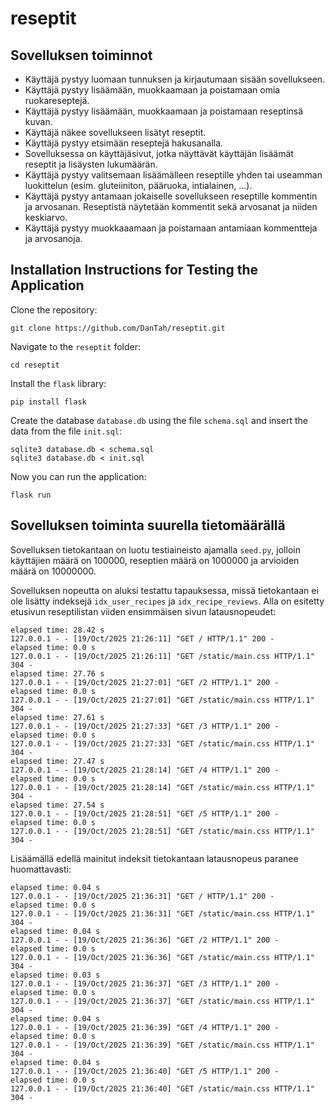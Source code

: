 # reseptit

## Sovelluksen toiminnot

* Käyttäjä pystyy luomaan tunnuksen ja kirjautumaan sisään sovellukseen.
* Käyttäjä pystyy lisäämään, muokkaamaan ja poistamaan omia ruokareseptejä.
* Käyttäjä pystyy lisäämään, muokkaamaan ja poistamaan reseptinsä kuvan.
* Käyttäjä näkee sovellukseen lisätyt reseptit.
* Käyttäjä pystyy etsimään reseptejä hakusanalla.
* Sovelluksessa on käyttäjäsivut, jotka näyttävät käyttäjän lisäämät reseptit ja lisäysten lukumäärän.
* Käyttäjä pystyy valitsemaan lisäämälleen reseptille yhden tai useamman luokittelun (esim. gluteiiniton, pääruoka, intialainen, ...).
* Käyttäjä pystyy antamaan jokaiselle sovellukseen reseptille kommentin ja arvosanan. Reseptistä näytetään kommentit sekä arvosanat ja niiden keskiarvo.
* Käyttäjä pystyy muokkaaamaan ja poistamaan antamiaan kommentteja ja arvosanoja.

## Installation Instructions for Testing the Application
Clone the repository:
```
git clone https://github.com/DanTah/reseptit.git
```
Navigate to the `reseptit` folder:
```
cd reseptit
```
Install the `flask` library:
```
pip install flask
```
Create the database `database.db` using the file `schema.sql` and insert the data from the file `init.sql`:
```
sqlite3 database.db < schema.sql
sqlite3 database.db < init.sql
```
Now you can run the application:
```
flask run
```
## Sovelluksen toiminta suurella tietomäärällä
Sovelluksen tietokantaan on luotu testiaineisto ajamalla `seed.py`, jolloin käyttäjien määrä on
100000, reseptien määrä on 1000000 ja arvioiden määrä on 10000000. 

Sovelluksen nopeutta on aluksi testattu tapauksessa, missä tietokantaan ei ole lisätty indeksejä `idx_user_recipes` ja `idx_recipe_reviews`. Alla on esitetty etusivun reseptilistan viiden ensimmäisen sivun latausnopeudet:
```
elapsed time: 28.42 s
127.0.0.1 - - [19/Oct/2025 21:26:11] "GET / HTTP/1.1" 200 -
elapsed time: 0.0 s
127.0.0.1 - - [19/Oct/2025 21:26:11] "GET /static/main.css HTTP/1.1" 304 -
elapsed time: 27.76 s
127.0.0.1 - - [19/Oct/2025 21:27:01] "GET /2 HTTP/1.1" 200 -
elapsed time: 0.0 s
127.0.0.1 - - [19/Oct/2025 21:27:01] "GET /static/main.css HTTP/1.1" 304 -
elapsed time: 27.61 s
127.0.0.1 - - [19/Oct/2025 21:27:33] "GET /3 HTTP/1.1" 200 -
elapsed time: 0.0 s
127.0.0.1 - - [19/Oct/2025 21:27:33] "GET /static/main.css HTTP/1.1" 304 -
elapsed time: 27.47 s
127.0.0.1 - - [19/Oct/2025 21:28:14] "GET /4 HTTP/1.1" 200 -
elapsed time: 0.0 s
127.0.0.1 - - [19/Oct/2025 21:28:14] "GET /static/main.css HTTP/1.1" 304 -
elapsed time: 27.54 s
127.0.0.1 - - [19/Oct/2025 21:28:51] "GET /5 HTTP/1.1" 200 -
elapsed time: 0.0 s
127.0.0.1 - - [19/Oct/2025 21:28:51] "GET /static/main.css HTTP/1.1" 304 -
```

Lisäämällä edellä mainitut indeksit tietokantaan latausnopeus paranee huomattavasti:
```
elapsed time: 0.04 s
127.0.0.1 - - [19/Oct/2025 21:36:31] "GET / HTTP/1.1" 200 -
elapsed time: 0.0 s
127.0.0.1 - - [19/Oct/2025 21:36:31] "GET /static/main.css HTTP/1.1" 304 -
elapsed time: 0.04 s
127.0.0.1 - - [19/Oct/2025 21:36:36] "GET /2 HTTP/1.1" 200 -
elapsed time: 0.0 s
127.0.0.1 - - [19/Oct/2025 21:36:36] "GET /static/main.css HTTP/1.1" 304 -
elapsed time: 0.03 s
127.0.0.1 - - [19/Oct/2025 21:36:37] "GET /3 HTTP/1.1" 200 -
elapsed time: 0.0 s
127.0.0.1 - - [19/Oct/2025 21:36:37] "GET /static/main.css HTTP/1.1" 304 -
elapsed time: 0.04 s
127.0.0.1 - - [19/Oct/2025 21:36:39] "GET /4 HTTP/1.1" 200 -
elapsed time: 0.0 s
127.0.0.1 - - [19/Oct/2025 21:36:39] "GET /static/main.css HTTP/1.1" 304 -
elapsed time: 0.04 s
127.0.0.1 - - [19/Oct/2025 21:36:40] "GET /5 HTTP/1.1" 200 -
elapsed time: 0.0 s
127.0.0.1 - - [19/Oct/2025 21:36:40] "GET /static/main.css HTTP/1.1" 304 -
```
